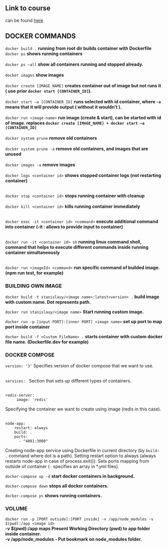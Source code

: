 ## Link to course ##
can be found [here](https://coursehunter.net/course/docker-i-kubernetes-polnoe-rukovodstvo)


## DOCKER COMMANDS ##
```docker build .``` **running from root dir builds container with Dockerfile**
```docker ps``` **shows running containers**<br><br>
```docker ps —all``` **show all containers running and stopped already.**<br><br>
```docker images``` **show images**<br><br>
```docker create [IMAGE_NAME]``` **creates container out of image but not runs it ( use prior ```docker start [CONTAINER_ID]```).**<br><br>
```docker start —a [CONTAINER_ID]``` **runs selected with id container, where ```-a``` means that it will provide output ( without it wouldn't ).**<br><br>
```docker run <image-name>``` **run image (create & start), can be started with id of image. replaces ```docker create [IMAGE_NAME] + docker start —a [CONTAINER_ID]```**<br><br>
```docker system prune``` **remove old containers**<br><br>
```docker system prune -a``` **remove old containers, and images that are unused**<br><br>
```docker images -a``` **remove images**<br><br>
```docker logs <container id>``` **shows stopped container logs (not restarting container)**<br><br>


```docker stop <container id>``` **stops running container with cleanup**<br><br>
```docker kill <container id>``` **kills running container immediately**<br><br>


```docker exec -it <container id> <command>``` **execute additional command into container (-it : allows to provide input to container)**<br><br>

```docker run -it <container id> sh``` **running linux command shell, command that helps to execute different commands inside running container simultaneously**<br><br>

```docker run <imageId> <command>``` **run specific command of builded image. (npm run test, for example)**

### BUILDING OWN IMAGE ###

```docker build -t stanislauy/<image name>:latest<version> .```  **build image with custom name. Dot represents path.**<br>

```docker run stanislauy/<image name>``` **Start running custom image.**<br>

```docker run -p [input PORT]:[inner PORT] <image name>``` **set up port to map port inside container**<br>

```docker build -f <Custom FileName> .``` **starts container with custom docker file name. (Dockerfile.dev for example)**

### DOCKER COMPOSE ###
```version: '3'``` 
Specifies version of docker compose that we want to use.<br><br>

```services: ``` Section that sets up different types of containers.<br><br>

```
redis-server:
     image: 'redis'
```
Specifying the container we want to create using image (redis in this case).<br><br>
   
```
node-app:
    restart: always
    build: .
    ports:
      - "4001:3000"
```
Creating node-app service using Dockerfile in current directory (by ```build: .``` command where dot is a path). Setting restart option to always (always restarts node-app in case of process.exit(<status code>)). Sets ports mapping from outside of container (```-``` specifies an array in *.yml files).

```docker-compose up -d``` **start docker containers in background.**

```docker-compose down``` **stops all docker containers.**

```docker-compose ps``` **shows running containers.**


### VOLUME ###

```docker run -p [PORT outside]:[PORT inside] -v /app/node_modules -v $(pwd):/app <image id>``` <br>
**-v $(pwd):/app maps Present Working Directory (pwd) to app folder inside container.<br>
-v /app/node_modules - Put bookmark on node_modules folder.**





